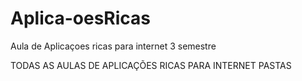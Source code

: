# Aplica-oesRicas
Aula de Aplicaçoes ricas para internet 3 semestre

TODAS AS AULAS DE APLICAÇÕES RICAS PARA INTERNET
PASTAS
